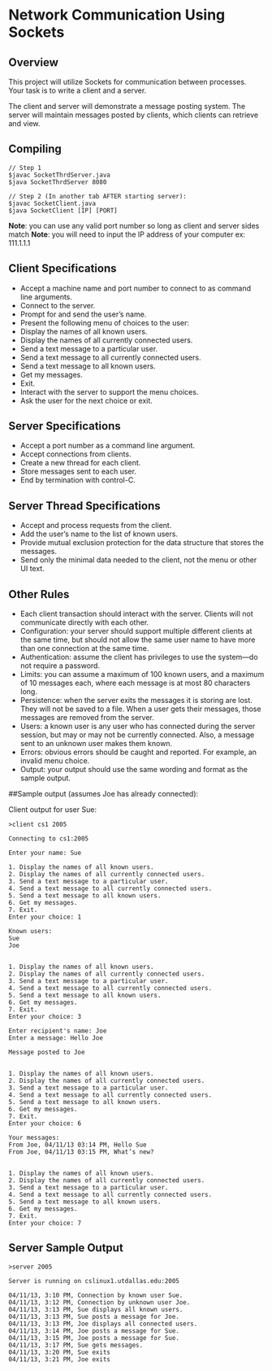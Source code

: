 # Network Communication Using Sockets

## Overview
This project will utilize Sockets for communication between processes.  
Your task is to write a client and a server.

The client and server will demonstrate a message posting system.  The server will maintain messages posted by clients, which clients can retrieve and view.

## Compiling

```
// Step 1
$javac SocketThrdServer.java
$java SocketThrdServer 8080

// Step 2 (In another tab AFTER starting server):
$javac SocketClient.java
$java SocketClient [IP] [PORT]
```

**Note**: you can use any valid port number so long as client and server sides match
**Note**: you will need to input the IP address of your computer ex: 111.1.1.1

## Client Specifications
* Accept a machine name and port number to connect to as command line arguments.
* Connect to the server.
* Prompt for and send the user’s name.
* Present the following menu of choices to the user:
* Display the names of all known users.
* Display the names of all currently connected users.
* Send a text message to a particular user.
* Send a text message to all currently connected users.
* Send a text message to all known users.
* Get my messages.
* Exit.
* Interact with the server to support the menu choices.
* Ask the user for the next choice or exit.

## Server Specifications
* Accept a port number as a command line argument.
* Accept connections from clients.
* Create a new thread for each client.
* Store messages sent to each user.
* End by termination with control-C.


## Server Thread Specifications
* Accept and process requests from the client.
* Add the user’s name to the list of known users.
* Provide mutual exclusion protection for the data structure that stores the messages.
* Send only the minimal data needed to the client, not the menu or other UI text.

## Other Rules

* Each client transaction should interact with the server.  Clients will not communicate directly with each other.
* Configuration:   your server should support multiple different clients at the same time, but should not allow the same user name to have more than one connection at the same time.
* Authentication:   assume the client has privileges to use the system—do not require a password.
* Limits:  you can assume a maximum of 100 known users, and a maximum of 10 messages each, where each message is at most 80 characters long.
* Persistence:  when the server exits the messages it is storing are lost. They will not be saved to a file.  When a user gets their messages, those messages are removed from the server.
* Users:  a known user is any user who has connected during the server session, but may or may not be currently connected.  Also, a message sent to an unknown user makes them known.
* Errors:  obvious errors should be caught and reported.  For example, an invalid menu choice.
* Output:  your output should use the same wording and format as the sample output.

##Sample output (assumes Joe has already connected):

Client output for user Sue:

```
>client cs1 2005

Connecting to cs1:2005

Enter your name: Sue

1. Display the names of all known users.
2. Display the names of all currently connected users.
3. Send a text message to a particular user.
4. Send a text message to all currently connected users.
5. Send a text message to all known users.
6. Get my messages.
7. Exit.
Enter your choice: 1

Known users:
Sue
Joe


1. Display the names of all known users.
2. Display the names of all currently connected users.
3. Send a text message to a particular user.
4. Send a text message to all currently connected users.
5. Send a text message to all known users.
6. Get my messages.
7. Exit.
Enter your choice: 3

Enter recipient's name: Joe
Enter a message: Hello Joe

Message posted to Joe


1. Display the names of all known users.
2. Display the names of all currently connected users.
3. Send a text message to a particular user.
4. Send a text message to all currently connected users.
5. Send a text message to all known users.
6. Get my messages.
7. Exit.
Enter your choice: 6

Your messages:
From Joe, 04/11/13 03:14 PM, Hello Sue
From Joe, 04/11/13 03:15 PM, What’s new?


1. Display the names of all known users.
2. Display the names of all currently connected users.
3. Send a text message to a particular user.
4. Send a text message to all currently connected users.
5. Send a text message to all known users.
6. Get my messages.
7. Exit.
Enter your choice: 7
```

## Server Sample Output

```
>server 2005

Server is running on cslinux1.utdallas.edu:2005

04/11/13, 3:10 PM, Connection by known user Sue.
04/11/13, 3:12 PM, Connection by unknown user Joe.
04/11/13, 3:13 PM, Sue displays all known users.
04/11/13, 3:13 PM, Sue posts a message for Joe.
04/11/13, 3:13 PM, Joe displays all connected users.
04/11/13, 3:14 PM, Joe posts a message for Sue.
04/11/13, 3:15 PM, Joe posts a message for Sue.
04/11/13, 3:17 PM, Sue gets messages.
04/11/13, 3:20 PM, Sue exits
04/11/13, 3:21 PM, Joe exits
```
